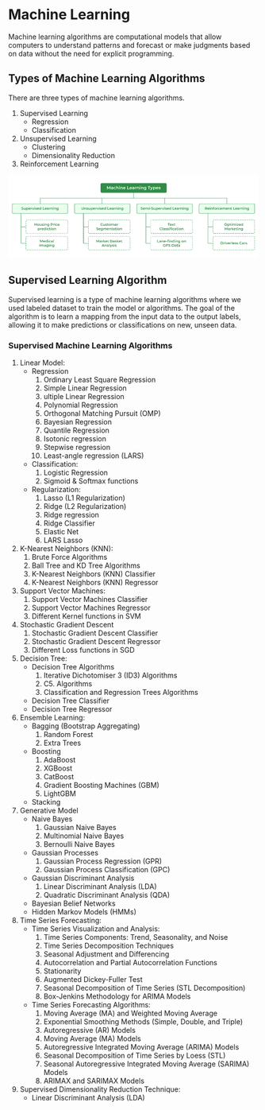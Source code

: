 # Machine Learning

Machine learning algorithms are computational models that allow computers to understand patterns and forecast or make judgments based on data without the need for explicit programming.

## Types of Machine Learning Algorithms
There are three types of machine learning algorithms.

1. Supervised Learning
    - Regression
    - Classification
2. Unsupervised Learning
    - Clustering
    - Dimensionality Reduction
3. Reinforcement Learning

![machine learning](image.png)

## Supervised Learning Algorithm

Supervised learning is a type of machine learning algorithms where we used labeled dataset to train the model or algorithms. The goal of the algorithm is to learn a mapping from the input data to the output labels, allowing it to make predictions or classifications on new, unseen data.

### Supervised Machine Learning Algorithms

1. Linear Model:
    - Regression
        1. Ordinary Least Square Regression
        2. Simple Linear Regression
        3. ultiple Linear Regression
        4. Polynomial Regression
        5. Orthogonal Matching Pursuit (OMP)
        5. Bayesian Regression
        6. Quantile Regression
        7. Isotonic regression
        8. Stepwise regression
        9. Least-angle regression (LARS)
    - Classification:
        1. Logistic Regression
        2. Sigmoid & Softmax functions
    - Regularization:
        1. Lasso (L1 Regularization)
        2. Ridge (L2 Regularization)
        3. Ridge regression
        4. Ridge Classifier
        5. Elastic Net
        6. LARS Lasso
2. K-Nearest Neighbors (KNN):
    1. Brute Force Algorithms
    2. Ball Tree and KD Tree Algorithms
    3. K-Nearest Neighbors (KNN) Classifier
    4. K-Nearest Neighbors (KNN) Regressor
3. Support Vector Machines:
    1. Support Vector Machines Classifier
    1. Support Vector Machines Regressor
    1. Different Kernel functions in SVM
4. Stochastic Gradient Descent
    1. Stochastic Gradient Descent Classifier
    2. Stochastic Gradient Descent Regressor 
    3. Different Loss functions in SGD
5. Decision Tree:
    - Decision Tree Algorithms
        1. Iterative Dichotomiser 3 (ID3) Algorithms
        2. C5. Algorithms
        3. Classification and Regression Trees Algorithms
    - Decision Tree Classifier
    - Decision Tree Regressor
6. Ensemble Learning:
    - Bagging (Bootstrap Aggregating)
        1. Random Forest
        2. Extra Trees
    - Boosting
        1. AdaBoost
        2. XGBoost
        3. CatBoost
        4. Gradient Boosting Machines (GBM)
        5. LightGBM
    - Stacking
7. Generative Model
    - Naive Bayes
        1. Gaussian Naive Bayes
        2. Multinomial Naive Bayes
        3. Bernoulli Naive Bayes
    - Gaussian Processes
        1. Gaussian Process Regression (GPR)
        2. Gaussian Process Classification (GPC)
    - Gaussian Discriminant Analysis
        1. Linear Discriminant Analysis (LDA)
        2. Quadratic Discriminant Analysis (QDA)
    - Bayesian Belief Networks
    - Hidden Markov Models (HMMs)
8. Time Series Forecasting:
    - Time Series Visualization and Analysis:
        1. Time Series Components: Trend, Seasonality, and Noise
        2. Time Series Decomposition Techniques
        3. Seasonal Adjustment and Differencing
        4. Autocorrelation and Partial Autocorrelation Functions
        5. Stationarity
        6. Augmented Dickey-Fuller Test
        7.  Seasonal Decomposition of Time Series (STL Decomposition)
        8. Box-Jenkins Methodology for ARIMA Models
    - Time Series Forecasting Algorithms:
        1. Moving Average (MA) and Weighted Moving Average
        2. Exponential Smoothing Methods (Simple, Double, and Triple)
        3. Autoregressive (AR) Models
        4. Moving Average (MA) Models
        5. Autoregressive Integrated Moving Average (ARIMA) Models
        6. Seasonal Decomposition of Time Series by Loess (STL)
        7. Seasonal Autoregressive Integrated Moving Average (SARIMA) Models
        8. ARIMAX and SARIMAX Models
9. Supervised Dimensionality Reduction Technique:
    - Linear Discriminant Analysis (LDA)